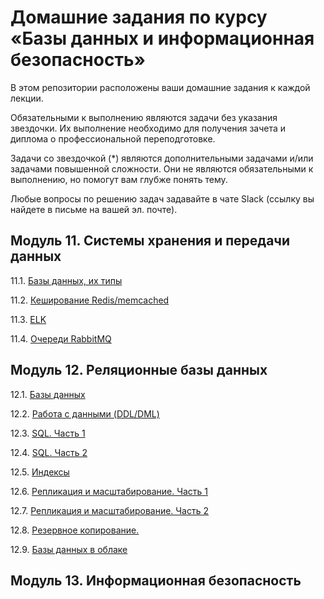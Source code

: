 # Домашние задания по курсу «Базы данных и информационная безопасность»

В этом репозитории расположены ваши домашние задания к каждой лекции. 

Обязательными к выполнению являются задачи без указания звездочки. Их выполнение необходимо для получения зачета и диплома о профессиональной переподготовке.

Задачи со звездочкой (*) являются дополнительными задачами и/или задачами повышенной сложности. Они не являются обязательными к выполнению, но помогут вам глубже понять тему.

Любые вопросы по решению задач задавайте в чате Slack (ссылку вы найдете в письме на вашей эл. почте).

## Модуль 11. Системы хранения и передачи данных

11.1. [Базы данных, их типы](https://github.com/netology-code/sdb-homeworks/blob/main/11-01.md)

11.2. [Кеширование Redis/memcached]()

11.3. [ELK]()

11.4. [Очереди RabbitMQ]()


## Модуль 12. Реляционные базы данных

12.1. [Базы данных]()

12.2. [Работа с данными (DDL/DML)]()

12.3. [SQL. Часть 1]()

12.4. [SQL. Часть 2]()

12.5. [Индексы]()

12.6. [Репликация и масштабирование. Часть 1]()

12.7. [Репликация и масштабирование. Часть 2]()

12.8. [Резервное копирование. ]()

12.9. [Базы данных в облаке]()


## Модуль 13. Информационная безопасность
